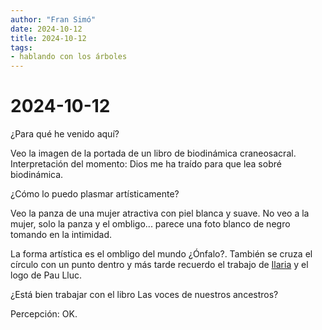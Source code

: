 ```yaml
---
author: "Fran Simó"
date: 2024-10-12
title: 2024-10-12
tags: 
- hablando con los árboles
---
```

# 2024-10-12

¿Para qué he venido aquí?

Veo la imagen de la portada de un libro de biodinámica craneosacral. Interpretación del momento: Dios me ha traído para que lea sobré biodinámica.


¿Cómo lo puedo plasmar artísticamente?

Veo la panza de una mujer atractiva con piel blanca y suave. No veo a la mujer, solo la panza y el ombligo... parece una foto blanco de negro tomando en la intimidad.


La forma artística es el ombligo del mundo ¿Ónfalo?. También se cruza el círculo con un punto dentro y más tarde recuerdo el trabajo de [Ilaria](https://ilaria-gallese.myportfolio.com/manifesto-creativo) y el logo de Pau Lluc.


¿Está bien trabajar con el libro Las voces de nuestros ancestros?

Percepción: OK.